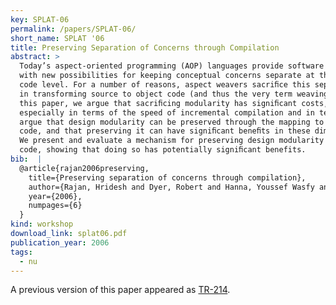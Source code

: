 ```yaml
---
key: SPLAT-06
permalink: /papers/SPLAT-06/
short_name: SPLAT '06
title: Preserving Separation of Concerns through Compilation
abstract: >
  Today’s aspect-oriented programming (AOP) languages provide software engineers
  with new possibilities for keeping conceptual concerns separate at the source
  code level. For a number of reasons, aspect weavers sacriﬁce this separation
  in transforming source to object code (and thus the very term weaving). In
  this paper, we argue that sacriﬁcing modularity has signiﬁcant costs,
  especially in terms of the speed of incremental compilation and in testing. We
  argue that design modularity can be preserved through the mapping to object
  code, and that preserving it can have signiﬁcant beneﬁts in these dimensions.
  We present and evaluate a mechanism for preserving design modularity in object
  code, showing that doing so has potentially signiﬁcant benefits.
bib:  |
  @article{rajan2006preserving,
    title={Preserving separation of concerns through compilation},
    author={Rajan, Hridesh and Dyer, Robert and Hanna, Youssef Wasfy and Narayanappa, Harish},
    year={2006},
    numpages={6}
  }
kind: workshop
download_link: splat06.pdf
publication_year: 2006
tags:
  - nu
---
```


A previous version of this paper appeared as [TR-214](/papers/TR-214/).

